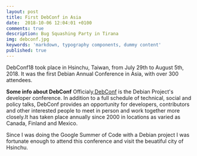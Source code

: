 ```yaml
---
layout: post
title: First DebConf in Asia
date:  2018-10-06 12:04:01 +0100
comments: true
description: Bug Squashing Party in Tirana
img: debconf.jpg
keywords: 'markdown, typography components, dummy content'
published: true
---
```


DebConf18 took place in Hsinchu, Taiwan, from July 29th to August 5th, 2018. It was the first Debian Annual Conference in Asia, with over 300 attendees.

**Some info about DebConf**
Officialy,[DebConf](https://www.debconf.org) is the Debian Project's developer conference. In addition to a full schedule of technical, social and policy talks, DebConf provides an opportunity for developers, contributors and other interested people to meet in person and work together more closely.It has taken place annually since 2000 in locations as varied as Canada, Finland and Mexico. 

Since I was doing the Google Summer of Code with a Debian project I was fortunate enough to attend this conference and visit the beuatiful city of Hsinchu. 




